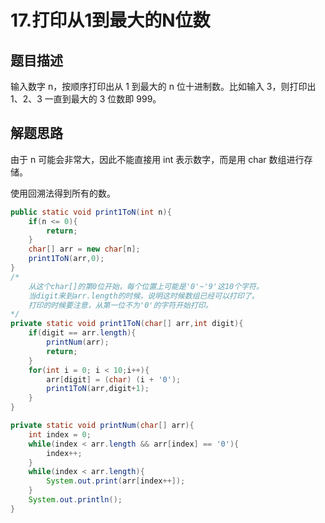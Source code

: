 # 17.打印从1到最大的N位数

## 题目描述

输入数字 n，按顺序打印出从 1 到最大的 n 位十进制数。比如输入 3，则打印出 1、2、3 一直到最大的 3 位数即 999。

## 解题思路

由于 n 可能会非常大，因此不能直接用 int 表示数字，而是用 char 数组进行存储。

使用回溯法得到所有的数。

```java
public static void print1ToN(int n){
    if(n <= 0){
        return;
    }
    char[] arr = new char[n];
    print1ToN(arr,0);
}
/*
	从这个char[]的第0位开始，每个位置上可能是'0'~'9'这10个字符。
	当digit来到arr.length的时候，说明这时候数组已经可以打印了。
	打印的时候要注意，从第一位不为'0'的字符开始打印。
*/
private static void print1ToN(char[] arr,int digit){
    if(digit == arr.length){
        printNum(arr);
        return;
    }
    for(int i = 0; i < 10;i++){
        arr[digit] = (char) (i + '0');
        print1ToN(arr,digit+1);
    }
}

private static void printNum(char[] arr){
    int index = 0;
    while(index < arr.length && arr[index] == '0'){
        index++;
    }
    while(index < arr.length){
        System.out.print(arr[index++]);
    }
    System.out.println();
}
```


